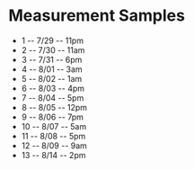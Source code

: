# Measurement Samples

* 1  -- 7/29 -- 11pm
* 2  -- 7/30 -- 11am
* 3  -- 7/31 --  6pm
* 4  -- 8/01 --  3am
* 5  -- 8/02 --  1am
* 6  -- 8/03 --  4pm
* 7  -- 8/04 --  5pm
* 8  -- 8/05 -- 12pm
* 9  -- 8/06 --  7pm
* 10 -- 8/07 -- 5am
* 11 -- 8/08 -- 5pm
* 12 -- 8/09 -- 9am
* 13 -- 8/14 -- 2pm

